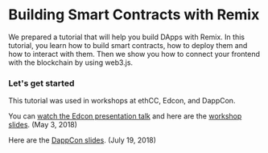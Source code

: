 Building Smart Contracts with Remix
=======================

We prepared a tutorial that will help you build DApps with Remix. In this tutorial, you learn how to build smart contracts, how to deploy them and how to interact with them. Then we show you how to connect your frontend with the blockchain by using web3.js.

### Let's get started

This tutorial was used in workshops at ethCC, Edcon, and DappCon. 

You can [watch the Edcon presentation talk](https://www.youtube.com/watch?v=nAI_Cr5Y8JY) and here are the [workshop slides](https://slides.com/ninabreznik/deck-11-13#/).
(May 3, 2018)

Here are the [DappCon slides](./remix-at-dappcon.pdf). 
(July 19, 2018)